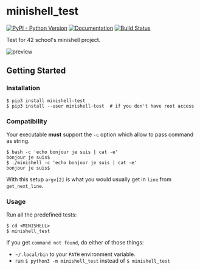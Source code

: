 # minishell_test

[![PyPI - Python Version](https://img.shields.io/pypi/pyversions/minishell-test)](https://pypi.org/project/minishell-test/)
[![Documentation](https://readthedocs.org/projects/minishell-test/badge/?version=latest)](https://minishell-test.readthedocs.io)
[![Build Status](https://api.travis-ci.com/cacharle/minishell_test.svg?branch=master)](https://travis-ci.com/cacharle/minishell_test)

Test for 42 school\'s minishell project.

![preview](https://i.imgur.com/98xh2xY.gif)

## Getting Started

### Installation

``` {.}
$ pip3 install minishell-test
$ pip3 install --user minishell-test  # if you don't have root access
```

### Compatibility

Your executable **must** support the `-c` option which allow to pass
command as string.

``` {.}
$ bash -c 'echo bonjour je suis | cat -e'
bonjour je suis$
$ ./minishell -c 'echo bonjour je suis | cat -e'
bonjour je suis$
```

With this setup `argv[2]` is what you would usually get in `line` from
`get_next_line`.

### Usage

Run all the predefined tests:

``` {.}
$ cd <MINISHELL>
$ minishell_test
```

If you get `command not found`, do either of those things:

-  `~/.local/bin` to your `PATH` environment variable.
-  run `$ python3 -m minishell_test` instead of `$ minishell_test`

